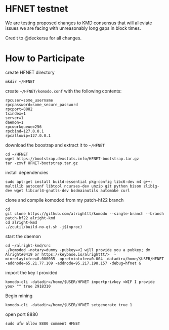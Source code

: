 # HFNET testnet

We are testing proposed changes to KMD consensus that will alleviate issues we are facing with unreasonably long gaps in block times.

Credit to @deckersu for all changes. 

# How to Participate 
create HFNET directory
```
mkdir ~/HFNET
```

create `~/HFNET/komodo.conf` with the following contents:
```
rpcuser=some_username
rpcpassword=some_secure_password
rpcport=8882
txindex=1
server=1
daemon=1
rpcworkqueue=256
rpcbind=127.0.0.1
rpcallowip=127.0.0.1
```

download the boostrap and extract it to `~/HFNET`
```
cd ~/HFNET
wget https://bootstrap.dexstats.info/HFNET-bootstrap.tar.gz
tar -zxvf HFNET-bootstrap.tar.gz
```


install dependencies
```
sudo apt-get install build-essential pkg-config libc6-dev m4 g++-multilib autoconf libtool ncurses-dev unzip git python bison zlib1g-dev wget libcurl4-gnutls-dev bsdmainutils automake curl
```

clone and compile komodod from my patch-hf22 branch
```
cd
git clone https://github.com/alrighttt/komodo --single-branch --branch patch-hf22 alright-kmd
cd alright-kmd
./zcutil/build-no-qt.sh -j$(nproc)
```

start the daemon
```
cd ~/alright-kmd/src
./komodod -notary=dummy -pubkey=<I will provide you a pubkey; dm Alright#0419 or https://keybase.io/alrighttt/>  -minrelaytxfee=0.000035 -opretmintxfee=0.004 -datadir=/home/$USER/HFNET -addnode=65.21.77.109 -addnode=95.217.198.157 -debug=hfnet &
```

import the key I provided
```
komodo-cli -datadir=/home/$USER/HFNET importprivkey <WIF I provide you> "" true 2918310
```


Begin mining 
```
komodo-cli -datadir=/home/$USER/HFNET setgenerate true 1
```

open port 8880
```
sudo ufw allow 8880 comment HFNET
```
